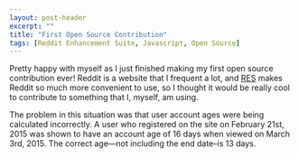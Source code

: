 ```yaml
---
layout: post-header
excerpt: ""
title: "First Open Source Contribution"
tags: [Reddit Enhancement Suite, Javascript, Open Source]
---
```


Pretty happy with myself as I just finished making my first open source contribution ever! Reddit is a website that I frequent a lot, and [RES](http://redditenhancementsuite.com/) makes Reddit so much more convenient to use, so I thought it would be really cool to contribute to something that I, myself, am using.

The problem in this situation was that user account ages were being calculated incorrectly. A user who registered on the site on February 21st, 2015 was shown to have an account age of 16 days when viewed on March 3rd, 2015. The correct age—not including the end date–is 13 days.